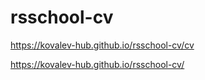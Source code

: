 # rsschool-cv
https://kovalev-hub.github.io/rsschool-cv/cv

https://kovalev-hub.github.io/rsschool-cv/
